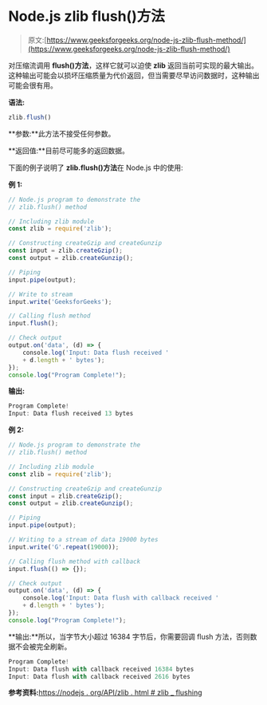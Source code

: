 # Node.js zlib flush()方法

> 原文:[https://www.geeksforgeeks.org/node-js-zlib-flush-method/](https://www.geeksforgeeks.org/node-js-zlib-flush-method/)

对压缩流调用 **flush()方法**，这样它就可以迫使 **zlib** 返回当前可实现的最大输出。这种输出可能会以损坏压缩质量为代价返回，但当需要尽早访问数据时，这种输出可能会很有用。

**语法:**

```js
zlib.flush()
```

**参数:**此方法不接受任何参数。

**返回值:**目前尽可能多的返回数据。

下面的例子说明了 **zlib.flush()方法**在 Node.js 中的使用:

**例 1:**

```js
// Node.js program to demonstrate the     
// zlib.flush() method

// Including zlib module
const zlib = require('zlib');

// Constructing createGzip and createGunzip
const input = zlib.createGzip();
const output = zlib.createGunzip();

// Piping
input.pipe(output);

// Write to stream
input.write('GeeksforGeeks');

// Calling flush method
input.flush();

// Check output
output.on('data', (d) => {
    console.log('Input: Data flush received ' 
    + d.length + ' bytes');
});
console.log("Program Complete!");
```

**输出:**

```js
Program Complete!
Input: Data flush received 13 bytes
```

**例 2:**

```js
// Node.js program to demonstrate the     
// zlib.flush() method

// Including zlib module
const zlib = require('zlib');

// Constructing createGzip and createGunzip
const input = zlib.createGzip();
const output = zlib.createGunzip();

// Piping
input.pipe(output);

// Writing to a stream of data 19000 bytes
input.write('G'.repeat(19000));

// Calling flush method with callback
input.flush(() => {});

// Check output
output.on('data', (d) => {
    console.log('Input: Data flush with callback received ' 
    + d.length + ' bytes');
});
console.log("Program Complete!");
```

**输出:**所以，当字节大小超过 16384 字节后，你需要回调 flush 方法，否则数据不会被完全刷新。

```js
Program Complete!
Input: Data flush with callback received 16384 bytes
Input: Data flush with callback received 2616 bytes

```

**参考资料:**[https://nodejs . org/API/zlib . html # zlib _ flushing](https://nodejs.org/api/zlib.html#zlib_flushing)